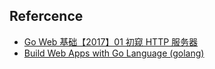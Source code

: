 ##


## Refercence
- [Go Web 基础【2017】01 初窥 HTTP 服务器]()
- [Build Web Apps with Go Language (golang)](https://www.youtube.com/watch?v=Vlie-srOU8c)